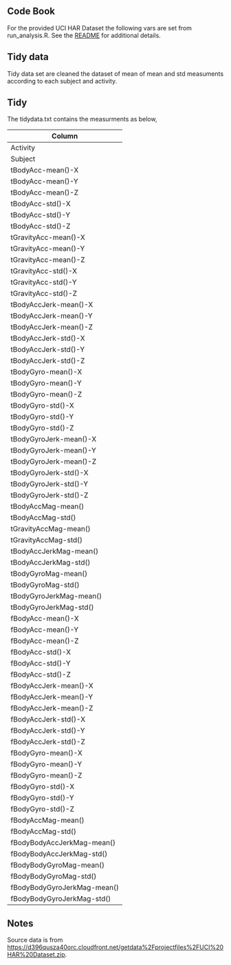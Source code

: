 ## Code Book

For the provided UCI HAR Dataset the following vars are set from run_analysis.R.  See the [README](README.md) for additional details.

## Tidy data
Tidy data set are cleaned the dataset of mean of mean and std measuments according to each subject and activity.

## Tidy
The tidydata.txt contains the measurments as below,


| Column                      | 
| --------------------------- | 
| Activity                    | 
| Subject                     | 
| tBodyAcc-mean()-X           |
| tBodyAcc-mean()-Y           |
| tBodyAcc-mean()-Z           |
| tBodyAcc-std()-X            |
| tBodyAcc-std()-Y            |
| tBodyAcc-std()-Z            |
| tGravityAcc-mean()-X        |
| tGravityAcc-mean()-Y        |
| tGravityAcc-mean()-Z        |
| tGravityAcc-std()-X         |
| tGravityAcc-std()-Y         |
| tGravityAcc-std()-Z         |
| tBodyAccJerk-mean()-X       |
| tBodyAccJerk-mean()-Y       |
| tBodyAccJerk-mean()-Z       |
| tBodyAccJerk-std()-X        |
| tBodyAccJerk-std()-Y        |
| tBodyAccJerk-std()-Z        |
| tBodyGyro-mean()-X          |
| tBodyGyro-mean()-Y          |
| tBodyGyro-mean()-Z          |
| tBodyGyro-std()-X           |
| tBodyGyro-std()-Y           |
| tBodyGyro-std()-Z           |
| tBodyGyroJerk-mean()-X      |
| tBodyGyroJerk-mean()-Y      |
| tBodyGyroJerk-mean()-Z      |
| tBodyGyroJerk-std()-X       |
| tBodyGyroJerk-std()-Y       |
| tBodyGyroJerk-std()-Z       |
| tBodyAccMag-mean()          |
| tBodyAccMag-std()           |
| tGravityAccMag-mean()       |
| tGravityAccMag-std()        |
| tBodyAccJerkMag-mean()      |
| tBodyAccJerkMag-std()       |
| tBodyGyroMag-mean()         |
| tBodyGyroMag-std()          |
| tBodyGyroJerkMag-mean()     |
| tBodyGyroJerkMag-std()      |
| fBodyAcc-mean()-X           |
| fBodyAcc-mean()-Y           |
| fBodyAcc-mean()-Z           |
| fBodyAcc-std()-X            |
| fBodyAcc-std()-Y            |
| fBodyAcc-std()-Z            |
| fBodyAccJerk-mean()-X       |
| fBodyAccJerk-mean()-Y       |
| fBodyAccJerk-mean()-Z       |
| fBodyAccJerk-std()-X        |
| fBodyAccJerk-std()-Y        |
| fBodyAccJerk-std()-Z        |
| fBodyGyro-mean()-X          |
| fBodyGyro-mean()-Y          |
| fBodyGyro-mean()-Z          |
| fBodyGyro-std()-X           |
| fBodyGyro-std()-Y           |
| fBodyGyro-std()-Z           |
| fBodyAccMag-mean()          |
| fBodyAccMag-std()           |
| fBodyBodyAccJerkMag-mean()  |
| fBodyBodyAccJerkMag-std()   |
| fBodyBodyGyroMag-mean()     |
| fBodyBodyGyroMag-std()      |
| fBodyBodyGyroJerkMag-mean() |
| fBodyBodyGyroJerkMag-std()  |

## Notes

Source data is from https://d396qusza40orc.cloudfront.net/getdata%2Fprojectfiles%2FUCI%20HAR%20Dataset.zip.
